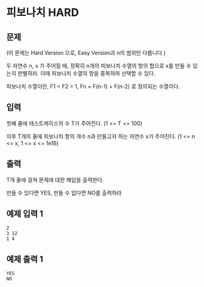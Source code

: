 # 피보나치 HARD

## 문제

(이 문제는 Hard Version 으로, Easy Version과 n의 범위만 다릅니다.)

두 자연수 n, x 가 주어질 때, 정확히 n개의 피보나치 수열의 항의 합으로 x를 만들 수 있는지 판별하라. 이때 피보나치 수열의 항을 중복하여 선택할 수 있다.

피보나치 수열이란, F1 = F2 = 1, Fn = F(n-1) + F(n-2) 로 정의되는 수열이다.

## 입력

첫째 줄에 테스트케이스의 수 T가 주어진다. (1 <= T <= 100)

이후 T개의 줄에 피보나치 항의 개수 n과 만들고자 하는 자연수 x가 주어진다. (1 <= n <= x, 1 <= x <= 1e16)

## 출력

T개 줄에 걸쳐 문제에 대한 해답을 출력한다.

만들 수 있다면 YES, 만들 수 없다면 NO를 출력하라

## 예제 입력 1

```
2
3 12
1 4
```

## 예제 출력 1

```
YES
NO
```
